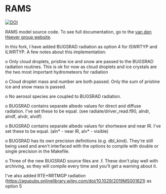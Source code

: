 # RAMS
[![DOI](https://zenodo.org/badge/307815774.svg)](https://zenodo.org/badge/latestdoi/307815774)

RAMS model source code. To see full documentation, go to the [van den Heever group website](https://vandenheever.atmos.colostate.edu/vdhpage/rams/rams_docs.php).

In this fork, I have added BUGSRAD radiation as option 4 for ISWRTYP and ILWRTYP. A few notes about this implementation:

o  Only cloud droplets, pristine ice and snow are passed to the BUGSRAD radiation routines. This is ok for now as cloud droplets and ice crystals are the two most important hydrometeors for radiation

o  Cloud droplet mass and number are both passed. Only the sum of pristine ice and snow mass is passed.

o  No aerosol species are coupled to BUGSRAD radiation.

o  BUGSRAD contains separate albedo values for direct and diffuse radiation. I've set these to be equal. (see radiate/driver_read.f90, alndr, alndf, alvdr, alvdf)

o  BUGSRAD contains separate albedo values for shortwave and near IR. I've set these to be equal. (aln* - near IR, alv* - visible)

o  BUGSRAD has its own precision definitions (e.g. dbl_kind). They're still being used and aren't interfaced with the options to compile with double or single precision in the Makefile.

o  Three of the new BUGSRAD source files are .f. These don't play well with archiving, so they will compile every time and you'll get a warning about it.

I've also added RTE+RRTMGP radiation (https://agupubs.onlinelibrary.wiley.com/doi/10.1029/2019MS001621) as option 5

